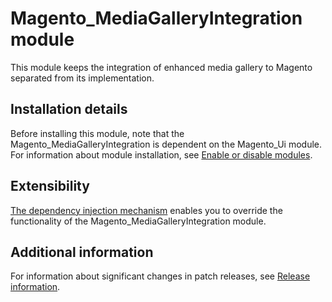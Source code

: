 # Magento_MediaGalleryIntegration module

This module keeps the integration of enhanced media gallery to Magento separated from its implementation.

## Installation details

Before installing this module, note that the Magento_MediaGalleryIntegration is dependent on the Magento_Ui module.
For information about module installation, see [Enable or disable modules](https://experienceleague.adobe.com/en/docs/commerce-operations/installation-guide/tutorials/manage-modules).

## Extensibility

[The dependency injection mechanism](https://developer.adobe.com/commerce/php/development/components/dependency-injection/) enables you to override the functionality of the Magento_MediaGalleryIntegration module.

## Additional information

For information about significant changes in patch releases, see [Release information](https://experienceleague.adobe.com/en/docs/commerce-operations/release/notes/overview).
